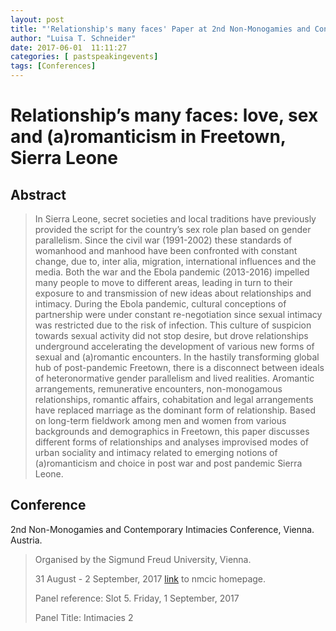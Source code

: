 ```yaml
---
layout: post
title: "'Relationship's many faces' Paper at 2nd Non-Monogamies and Contemporary Intimacies Conference, Vienna. 31 August - 2 September 2017"
author: "Luisa T. Schneider"
date: 2017-06-01  11:11:27
categories: [ pastspeakingevents]
tags: [Conferences]
---
```

# Relationship’s many faces: love, sex and (a)romanticism in Freetown, Sierra Leone

## Abstract
 
>In Sierra Leone, secret societies and local traditions have previously provided the script for the country’s sex role plan based on gender parallelism. Since the civil war (1991-2002) these standards of womanhood and manhood have been confronted with constant change, due to, inter alia, migration, international influences and the media. Both the war and the Ebola pandemic (2013-2016) impelled many people to move to different areas, leading in turn to their exposure to and transmission of new ideas about relationships and intimacy. During the Ebola pandemic, cultural conceptions of partnership were under constant re-negotiation since sexual intimacy was restricted due to the risk of infection. This culture of suspicion towards sexual activity did not stop desire, but drove relationships underground accelerating the development of various new forms of sexual and (a)romantic encounters. In the hastily transforming global hub of post-pandemic Freetown, there is a disconnect between ideals of heteronormative gender parallelism and lived realities. Aromantic arrangements, remunerative encounters, non-monogamous relationships, romantic affairs, cohabitation and legal arrangements have replaced marriage as the dominant form of relationship. Based on long-term fieldwork among men and women from various backgrounds and demographics in Freetown, this paper discusses different forms of relationships and analyses improvised modes of urban sociality and intimacy related to emerging notions of (a)romanticism and choice in post war and post pandemic Sierra Leone.

## Conference
2nd Non-Monogamies and Contemporary Intimacies Conference, Vienna. Austria.

>Organised by the Sigmund Freud University, Vienna.
>
> 31 August - 2 September, 2017
> [link](https://nmciconference.wordpress.com/) to nmcic homepage.
>
> Panel reference: Slot 5. Friday, 1 September, 2017
>
> Panel Title: Intimacies 2


